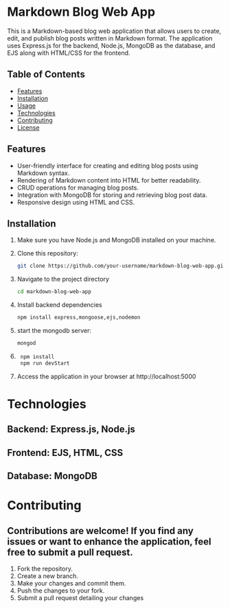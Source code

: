 # Markdown Blog Web App

This is a Markdown-based blog web application that allows users to create, edit, and publish blog posts written in Markdown format. The application uses Express.js for the backend, Node.js, MongoDB as the database, and EJS along with HTML/CSS for the frontend.

## Table of Contents

- [Features](#features)
- [Installation](#installation)
- [Usage](#usage)
- [Technologies](#technologies)
- [Contributing](#contributing)
- [License](#license)

## Features

- User-friendly interface for creating and editing blog posts using Markdown syntax.
- Rendering of Markdown content into HTML for better readability.
- CRUD operations for managing blog posts.
- Integration with MongoDB for storing and retrieving blog post data.
- Responsive design using HTML and CSS.

## Installation

1. Make sure you have Node.js and MongoDB installed on your machine.

2. Clone this repository:

   ```bash
   git clone https://github.com/your-username/markdown-blog-web-app.git
3. Navigate to the project directory
    ```bash
    cd markdown-blog-web-app
4. Install backend dependencies
    ```bash
    npm install express,mongoose,ejs,nodemon
5. start the mongodb server:
    ```bash
    mongod
6. ```bash
    npm install 
    npm run devStart
7. Access the application in your browser at http://localhost:5000

# Technologies 
## Backend: Express.js, Node.js
## Frontend: EJS, HTML, CSS
## Database: MongoDB

# Contributing 
## Contributions are welcome! If you find any issues or want to enhance the application, feel free to submit a pull request.

1. Fork the repository.
2. Create a new branch.
3. Make your changes and commit them.
4. Push the changes to your fork.
5. Submit a pull request detailing your changes